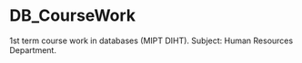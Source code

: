 # DB_CourseWork
1st term course work in databases (MIPT DIHT). Subject: Human Resources Department.
